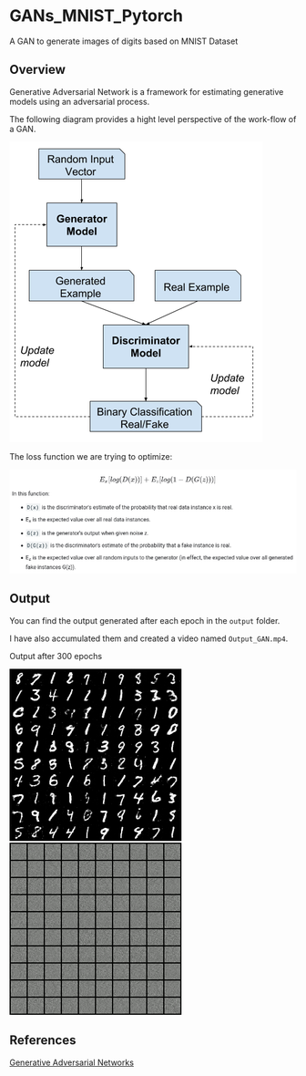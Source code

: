 # GANs_MNIST_Pytorch
A GAN to generate images of digits based on MNIST Dataset


## Overview

Generative Adversarial Network is a framework for estimating generative models using an adversarial process.

The following diagram provides a hight level perspective of the work-flow of a GAN.

   ![](Overview.png)

 
The loss function we are trying to optimize:

![](Loss.png)


## Output
You can find the output generated after each epoch in the `output` folder.  

I have also accumulated them and created a video named `Output_GAN.mp4`.

Output after 300 epochs

![](output/generated_image_0300.png)
![](output/Output_Gif.gif) 

## References 

[Generative Adversarial Networks](https://arxiv.org/abs/1406.2661)

